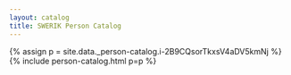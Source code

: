 ```yaml
---
layout: catalog
title: SWERIK Person Catalog
---
```

{% assign p = site.data._person-catalog.i-2B9CQsorTkxsV4aDV5kmNj %}
{% include person-catalog.html p=p %}

